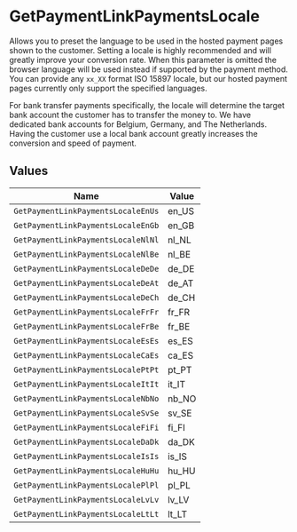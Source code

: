 # GetPaymentLinkPaymentsLocale

Allows you to preset the language to be used in the hosted payment pages shown to the customer. Setting a locale
is highly recommended and will greatly improve your conversion rate. When this parameter is omitted the browser
language will be used instead if supported by the payment method. You can provide any `xx_XX` format ISO 15897
locale, but our hosted payment pages currently only support the specified languages.

For bank transfer payments specifically, the locale will determine the target bank account the customer has to
transfer the money to. We have dedicated bank accounts for Belgium, Germany, and The Netherlands. Having the
customer use a local bank account greatly increases the conversion and speed of payment.


## Values

| Name                               | Value                              |
| ---------------------------------- | ---------------------------------- |
| `GetPaymentLinkPaymentsLocaleEnUs` | en_US                              |
| `GetPaymentLinkPaymentsLocaleEnGb` | en_GB                              |
| `GetPaymentLinkPaymentsLocaleNlNl` | nl_NL                              |
| `GetPaymentLinkPaymentsLocaleNlBe` | nl_BE                              |
| `GetPaymentLinkPaymentsLocaleDeDe` | de_DE                              |
| `GetPaymentLinkPaymentsLocaleDeAt` | de_AT                              |
| `GetPaymentLinkPaymentsLocaleDeCh` | de_CH                              |
| `GetPaymentLinkPaymentsLocaleFrFr` | fr_FR                              |
| `GetPaymentLinkPaymentsLocaleFrBe` | fr_BE                              |
| `GetPaymentLinkPaymentsLocaleEsEs` | es_ES                              |
| `GetPaymentLinkPaymentsLocaleCaEs` | ca_ES                              |
| `GetPaymentLinkPaymentsLocalePtPt` | pt_PT                              |
| `GetPaymentLinkPaymentsLocaleItIt` | it_IT                              |
| `GetPaymentLinkPaymentsLocaleNbNo` | nb_NO                              |
| `GetPaymentLinkPaymentsLocaleSvSe` | sv_SE                              |
| `GetPaymentLinkPaymentsLocaleFiFi` | fi_FI                              |
| `GetPaymentLinkPaymentsLocaleDaDk` | da_DK                              |
| `GetPaymentLinkPaymentsLocaleIsIs` | is_IS                              |
| `GetPaymentLinkPaymentsLocaleHuHu` | hu_HU                              |
| `GetPaymentLinkPaymentsLocalePlPl` | pl_PL                              |
| `GetPaymentLinkPaymentsLocaleLvLv` | lv_LV                              |
| `GetPaymentLinkPaymentsLocaleLtLt` | lt_LT                              |